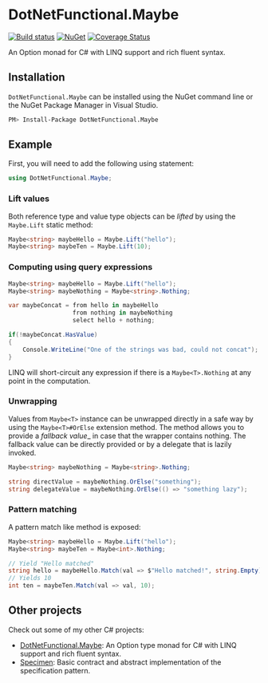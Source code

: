 # DotNetFunctional.Maybe

[![Build status](https://ci.appveyor.com/api/projects/status/jokc9aicecq0tvs1/branch/master?svg=true)](https://ci.appveyor.com/project/jotatoledo/maybe/branch/master)
[![NuGet](http://img.shields.io/nuget/v/DotNetFunctional.Maybe.svg?logo=nuget)](https://www.nuget.org/packages/DotNetFunctional.Maybe/)
[![Coverage Status](https://coveralls.io/repos/github/dotnetfunctional/Maybe/badge.svg?branch=master)](https://coveralls.io/github/dotnetfunctional/Maybe?branch=master)

An Option monad for C# with LINQ support and rich fluent syntax.

## Installation

`DotNetFunctional.Maybe` can be installed using the NuGet command line or the NuGet Package Manager in Visual Studio.

```bash
PM> Install-Package DotNetFunctional.Maybe
```

## Example

First, you will need to add the following using statement:

```csharp
using DotNetFunctional.Maybe;
```

### Lift values

Both reference type and value type objects can be _lifted_ by using the `Maybe.Lift` static method:

```csharp
Maybe<string> maybeHello = Maybe.Lift("hello");
Maybe<string> maybeTen = Maybe.Lift(10);
```

### Computing using query expressions

```csharp
Maybe<string> maybeHello = Maybe.Lift("hello");
Maybe<string> maybeNothing = Maybe<string>.Nothing;

var maybeConcat = from hello in maybeHello
                  from nothing in maybeNothing
                  select hello + nothing;

if(!maybeConcat.HasValue)
{
    Console.WriteLine("One of the strings was bad, could not concat");
}
```

LINQ will short-circuit any expression if there is a `Maybe<T>.Nothing` at any point in the computation.

### Unwrapping

Values from `Maybe<T>` instance can be unwrapped directly in a safe way by using the `Maybe<T>#OrElse` extension method.
The method allows you to provide a _fallback value__ in case that the wrapper contains nothing.
The fallback value can be directly provided or by a delegate that is lazily invoked.

```csharp
Maybe<string> maybeNothing = Maybe<string>.Nothing;

string directValue = maybeNothing.OrElse("something");
string delegateValue = maybeNothing.OrElse(() => "something lazy");
```

### Pattern matching

A pattern match like method is exposed:

```csharp
Maybe<string> maybeHello = Maybe.Lift("hello");
Maybe<string> maybeTen = Maybe<int>.Nothing;

// Yield "Hello matched"
string hello = maybeHello.Match(val => $"Hello matched!", string.Empty);
// Yields 10
int ten = maybeTen.Match(val => val, 10);
```

## Other projects

Check out some of my other C# projects:

- [DotNetFunctional.Maybe](https://github.com/dotnetfunctional/Maybe): An Option type monad for C# with LINQ support and rich fluent syntax.
- [Specimen](https://github.com/jotatoledo/Specimen): Basic contract and abstract implementation of the specification pattern.